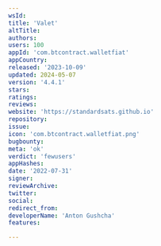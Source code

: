 ```yaml
---
wsId: 
title: 'Valet'
altTitle: 
authors: 
users: 100
appId: 'com.btcontract.walletfiat'
appCountry: 
released: '2023-10-09'
updated: 2024-05-07
version: '4.4.1'
stars: 
ratings: 
reviews: 
website: 'https://standardsats.github.io'
repository: 
issue: 
icon: 'com.btcontract.walletfiat.png'
bugbounty: 
meta: 'ok'
verdict: 'fewusers'
appHashes: 
date: '2022-07-31'
signer: 
reviewArchive: 
twitter: 
social: 
redirect_from: 
developerName: 'Anton Gushcha'
features: 

---
```


